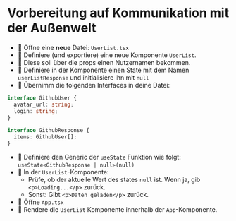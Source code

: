 # Vorbereitung auf Kommunikation mit der Außenwelt

- 🧭 Öffne eine **neue** Datei: `UserList.tsx`
- 💪 Definiere (und exportiere) eine neue Komponente `UserList`.
- 💪 Diese soll über die props einen Nutzernamen bekommen.
- 💪 Definiere in der Komponente einen State mit dem Namen `userListResponse` und initialisiere ihn mit `null`
- 💪 Übernimm die folgenden Interfaces in deine Datei:

```ts
interface GithubUser {
  avatar_url: string;
  login: string;
}

interface GithubResponse {
  items: GithubUser[];
}
```

- 💪 Definiere den Generic der `useState` Funktion wie folgt: `useState<GithubResponse | null>(null)`
- 💪 In der `UserList`-Komponente:
  - Prüfe, ob der aktuelle Wert des states `null` ist. Wenn ja, gib `<p>Loading...</p>` zurück.
  - Sonst: Gibt `<p>Daten geladen</p>` zurück.
- 🧭 Öffne `App.tsx`
- 💪 Rendere die `UserList` Komponente innerhalb der `App`-Komponente.
